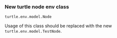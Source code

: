 ### New turtle node env class

`turtle.env.model.Node`

Usage of this class should be replaced with the new `turtle.env.model.TestNode`.

